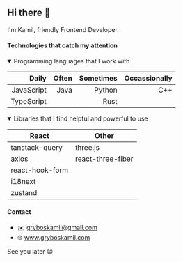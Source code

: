 ## Hi there 👋

I'm Kamil, friendly Frontend Developer.

#### Technologies that catch my attention

<details open>
<summary>Programming languages that I work with</summary>

| Daily     | Often | Sometimes| Occassionally|
|----------:|------:|---------:|-------------:|
|JavaScript |Java   |Python    |C++           |
|TypeScript |       |Rust      |              |

</details>

<details open>
<summary>Libraries that I find helpful and powerful to use</summary>

|React|Other|
|-|-|
|tanstack-query|three.js|
|axios|react-three-fiber|
|react-hook-form|
|i18next|
|zustand|


</details>

#### Contact

- ✉️ gryboskamil@gmail.com
- 🌐 www.gryboskamil.com

See you later 😁
